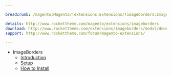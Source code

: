 ```yaml
---

breadcrumb: /magento:Magento/!extensions:Extensions/!imageborders:ImageBorders

details: http://www.rockettheme.com/magento/extensions/imageborders
download: http://www.rockettheme.com/extensions/imageborders/modal/downloads
support: http://www.rockettheme.com/forum/magento-extensions/

---
```


* ImageBorders
    * [Introduction](INDEX.md)
    * [Setup](INDEX.md#setup)
    * [How to Install](INDEX.md#how-to-install)